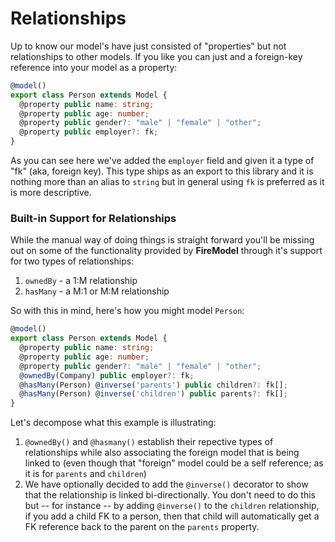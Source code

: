 # Relationships

Up to know our model's have just consisted of "properties" but not relationships to other models. If you like you can just and a foreign-key reference into your model as a property:

```typescript
@model()
export class Person extends Model {
  @property public name: string;
  @property public age: number;
  @property public gender?: "male" | "female" | "other";
  @property public employer?: fk;
}
```

As you can see here we've added the `employer` field and given it a type of "fk" (aka, foreign key). This type ships as an export to this library and it is nothing more than an alias to `string` but in general using `fk` is preferred as it is more descriptive.

### Built-in Support for Relationships

While the manual way of doing things is straight forward you'll be missing out on some of the functionality provided by **FireModel** through it's support for two types of relationships:

1. `ownedBy` - a 1:M relationship
2. `hasMany` - a M:1 or M:M relationship

So with this in mind, here's how you might model `Person`:

```typescript
@model()
export class Person extends Model {
  @property public name: string;
  @property public age: number;
  @property public gender?: "male" | "female" | "other";
  @ownedBy(Company) public employer?: fk;
  @hasMany(Person) @inverse('parents') public children?: fk[];
  @hasMany(Person) @inverse('children') public parents?: fk[];
}
```

Let's decompose what this example is illustrating:

1. `@ownedBy()` and `@hasmany()` establish their repective types of relationships while also associating the foreign model that is being linked to (even though that "foreign" model could be a self reference; as it is for `parents` and `children`)
2. We have optionally decided to add the `@inverse()` decorator to show that the relationship is linked bi-directionally. You don't need to do this but -- for instance -- by adding `@inverse()` to the `children` relationship, if you add a child FK to a person, then that child will automatically get a FK reference back to the parent on the `parents` property.
